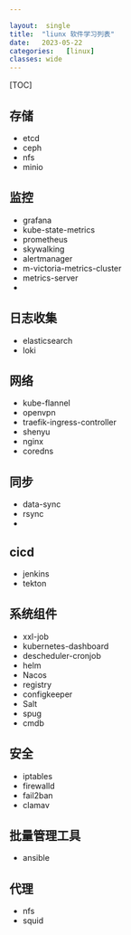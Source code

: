 ```yaml
---

layout:  single
title:  "liunx 软件学习列表"
date:   2023-05-22 
categories:   [linux]
classes: wide
---
```


[TOC]



## 存储
- etcd
- ceph
- nfs
- minio
## 监控
- grafana
- kube-state-metrics
- prometheus
- skywalking
- alertmanager
- m-victoria-metrics-cluster
- metrics-server
- 
## 日志收集
- elasticsearch
- loki

## 网络
-  kube-flannel
-  openvpn
-  traefik-ingress-controller
-  shenyu
-  nginx
- coredns

## 同步
-  data-sync
-  rsync
-  

## cicd
- jenkins
- tekton

## 系统组件
- xxl-job
- kubernetes-dashboard
- descheduler-cronjob
- helm
- Nacos
- registry 
- configkeeper
- Salt 
- spug
- cmdb
## 安全
- iptables
- firewalld
- fail2ban
- clamav

## 批量管理工具
- ansible

## 代理
- nfs
- squid
